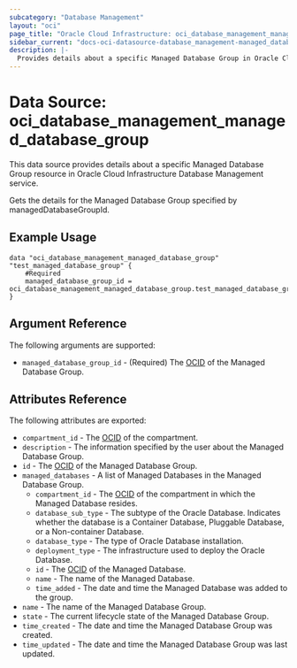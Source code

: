 ```yaml
---
subcategory: "Database Management"
layout: "oci"
page_title: "Oracle Cloud Infrastructure: oci_database_management_managed_database_group"
sidebar_current: "docs-oci-datasource-database_management-managed_database_group"
description: |-
  Provides details about a specific Managed Database Group in Oracle Cloud Infrastructure Database Management service
---
```


# Data Source: oci_database_management_managed_database_group
This data source provides details about a specific Managed Database Group resource in Oracle Cloud Infrastructure Database Management service.

Gets the details for the Managed Database Group specified by managedDatabaseGroupId.


## Example Usage

```hcl
data "oci_database_management_managed_database_group" "test_managed_database_group" {
	#Required
	managed_database_group_id = oci_database_management_managed_database_group.test_managed_database_group.id
}
```

## Argument Reference

The following arguments are supported:

* `managed_database_group_id` - (Required) The [OCID](https://docs.cloud.oracle.com/iaas/Content/General/Concepts/identifiers.htm) of the Managed Database Group.


## Attributes Reference

The following attributes are exported:

* `compartment_id` - The [OCID](https://docs.cloud.oracle.com/iaas/Content/General/Concepts/identifiers.htm) of the compartment.
* `description` - The information specified by the user about the Managed Database Group.
* `id` - The [OCID](https://docs.cloud.oracle.com/iaas/Content/General/Concepts/identifiers.htm) of the Managed Database Group.
* `managed_databases` - A list of Managed Databases in the Managed Database Group.
	* `compartment_id` - The [OCID](https://docs.cloud.oracle.com/iaas/Content/General/Concepts/identifiers.htm) of the compartment in which the Managed Database resides.
	* `database_sub_type` - The subtype of the Oracle Database. Indicates whether the database is a Container Database, Pluggable Database, or a Non-container Database. 
	* `database_type` - The type of Oracle Database installation.
	* `deployment_type` - The infrastructure used to deploy the Oracle Database.
	* `id` - The [OCID](https://docs.cloud.oracle.com/iaas/Content/General/Concepts/identifiers.htm) of the Managed Database.
	* `name` - The name of the Managed Database.
	* `time_added` - The date and time the Managed Database was added to the group.
* `name` - The name of the Managed Database Group.
* `state` - The current lifecycle state of the Managed Database Group.
* `time_created` - The date and time the Managed Database Group was created.
* `time_updated` - The date and time the Managed Database Group was last updated.

